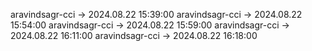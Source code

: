 aravindsagr-cci -> 2024.08.22 15:39:00
aravindsagr-cci -> 2024.08.22 15:54:00
aravindsagr-cci -> 2024.08.22 15:59:00
aravindsagr-cci -> 2024.08.22 16:11:00
aravindsagr-cci -> 2024.08.22 16:18:00